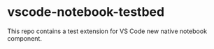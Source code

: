 # vscode-notebook-testbed 

This repo contains a test extension for VS Code new native notebook component.